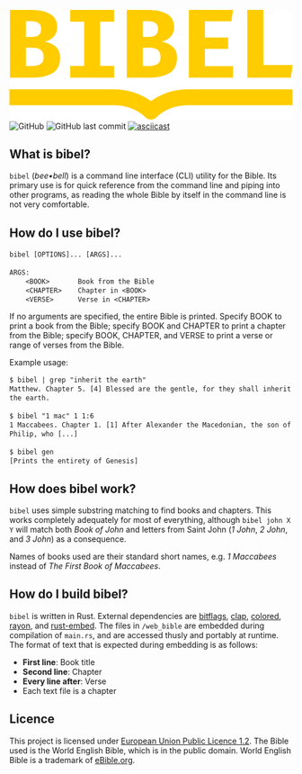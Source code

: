 ![bibel](/logo.png "bibel")
![GitHub](https://img.shields.io/github/license/maxwelljens/bibel?label=Licence) ![GitHub last commit](https://img.shields.io/github/last-commit/maxwelljens/bibel?label=Last%20Commit)
[![asciicast](https://asciinema.org/a/438002.svg)](https://asciinema.org/a/438002)

## What is bibel?

`bibel` (*bee•bell*) is a command line interface (CLI) utility for the Bible. Its primary use is for quick reference
from the command line and piping into other programs, as reading the whole Bible by itself in the command line is not
very comfortable.

## How do I use bibel?

    bibel [OPTIONS]... [ARGS]...

    ARGS:
        <BOOK>       Book from the Bible
        <CHAPTER>    Chapter in <BOOK>
        <VERSE>      Verse in <CHAPTER>

If no arguments are specified, the entire Bible is printed. Specify BOOK to print a book from the Bible; specify BOOK
and CHAPTER to print a chapter from the Bible; specify BOOK, CHAPTER, and VERSE to print a verse or range of verses
from the Bible.

Example usage:

    $ bibel | grep "inherit the earth"
    Matthew. Chapter 5. [4] Blessed are the gentle, for they shall inherit the earth.

    $ bibel "1 mac" 1 1:6
    1 Maccabees. Chapter 1. [1] After Alexander the Macedonian, the son of Philip, who [...]

    $ bibel gen
    [Prints the entirety of Genesis]

## How does bibel work?

`bibel` uses simple substring matching to find books and chapters. This works completely adequately for most of
everything, although `bibel john X Y` will match both *Book of John* and letters from Saint John (*1 John*, *2 John*,
and *3 John*) as a consequence.

Names of books used are their standard short names, e.g. *1 Maccabees* instead of *The First Book of Maccabees*.

## How do I build bibel?

`bibel` is written in Rust. External dependencies are [bitflags](https://github.com/bitflags/bitflags),
[clap](https://github.com/clap-rs/clap), [colored](https://github.com/mackwic/colored),
[rayon](https://github.com/rayon-rs/rayon), and [rust-embed](https://github.com/pyros2097/rust-embed). The files in
`/web_bible` are embedded during compilation of `main.rs`, and are accessed thusly and portably at runtime.  The format
of text that is expected during embedding is as follows:

- **First line**: Book title
- **Second line**: Chapter
- **Every line after**: Verse
- Each text file is a chapter

## Licence

This project is licensed under [European Union Public Licence
1.2](https://joinup.ec.europa.eu/collection/eupl/eupl-text-eupl-12). The Bible used is the World English Bible, which
is in the public domain. World English Bible is a trademark of [eBible.org](https://www.ebible.org/).
